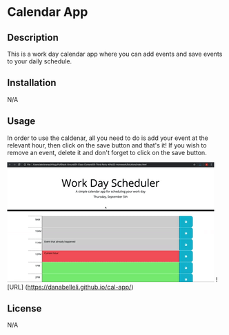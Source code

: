 # Calendar App

## Description

This is a work day calendar app where you can add events and save events to your daily schedule.


## Installation

N/A

## Usage

In order to use the caldenar, all you need to do is add your event at the relevant hour, then click on the save button and that's it! If you wish to remove an event, delete it and don't forget to click on the save button. 

![scrrenshot](Assets/05-third-party-apis-homework-demo.gif)
![URL] (https://danabelleli.github.io/cal-app/)


## License

N/A

